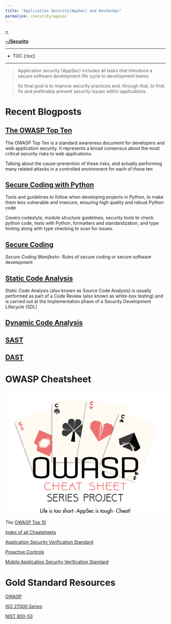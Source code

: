 ```yaml
---
title: "Application Security(AppSec) and DevSecOps"
permalink: /security/appsec
---
```


**[~](../../README.md)**

**[~/Security](../security.md)**

---

* TOC
{:toc}

---

> Application security (AppSec) includes all tasks that introduce a secure software development life cycle to development teams.

> Its final goal is to improve security practices and, through that, to find, fix and preferably prevent security issues within applications.

# Recent Blogposts

## [The OWASP Top Ten](AppSec/OWASP10.md)

The OWASP Top Ten is a standard awareness document for developers and web application security. It represents a broad consensus about the most critical security risks to web applications.

Talking about the cause-prevention of these risks, and actually performing many related attacks in a controlled environment for each of these ten

## [Secure Coding with Python](AppSec/secure_coding_python.md)

Tools and guidelines to follow when developing projects in Python, to make them less vulnerable and insecure, ensuring high quality and robust Python code

Covers codestyle, module structure guidelines, security tools to check python code, tests with Python, formatters and standardization, and type hinting along with type checking to scan for issues.

## [Secure Coding](AppSec/secure_coding.md)

_Secure Coding Manifesto_- Rules of secure coding or secure software development

## [Static Code Analysis](AppSec/static_analysis.md)

Static Code Analysis (also known as Source Code Analysis) is usually performed as part of a Code Review (also known as white-box testing) and is carried out at the Implementation phase of a Security Development Lifecycle (SDL)

## [Dynamic Code Analysis](AppSec/dynamic_analysis.md)

## [SAST](AppSec/sast.md)

## [DAST](AppSec/dast.md)

# OWASP Cheatsheet

![](AppSec/res/assets/Preface_Cheatsheet_Logo.png)

_The_ [OWASP Top 10](AppSec/res/IndexTopTen.html)

[Index of all Cheatsheets](AppSec/res/Glossary.html)

[Application Security Verification Standard](AppSec/res/IndexASVS.html)

[Proactive Controls](AppSec/res/IndexProactiveControls.html)

[ Mobile Application Security Verification Standard](AppSec/res/IndexMASVS.html)

# Gold Standard Resources

[OWASP](https://owasp.org/)

[ISO 27000 Series](http://www.27000.org/)

[NIST 800-53](https://en.wikipedia.org/wiki/NIST_Special_Publication_800-53)
